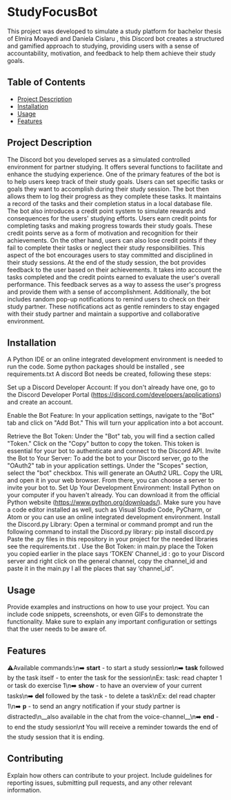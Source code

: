 

# StudyFocusBot

This project was developed to simulate a study platform for bachelor thesis of Elmira Moayedi and Daniela Cislaru , this Discord bot creates a structured and gamified approach to studying, providing users with a sense of accountability, motivation, and feedback to help them achieve their study goals.


## Table of Contents

- [Project Description](#project-description)
- [Installation](#installation)
- [Usage](#usage)
- [Features](#features)


## Project Description

The Discord bot you developed serves as a simulated controlled environment for partner studying. It offers several functions to facilitate and enhance the studying experience.
One of the primary features of the bot is to help users keep track of their study goals. Users can set specific tasks or goals they want to accomplish during their study session. The bot then allows them to log their progress as they complete these tasks. It maintains a record of the tasks and their completion status in a local database file.
The bot also introduces a credit point system to simulate rewards and consequences for the users' studying efforts. Users earn credit points for completing tasks and making progress towards their study goals. These credit points serve as a form of motivation and recognition for their achievements.
On the other hand, users can also lose credit points if they fail to complete their tasks or neglect their study responsibilities. This aspect of the bot encourages users to stay committed and disciplined in their study sessions.
At the end of the study session, the bot provides feedback to the user based on their achievements. It takes into account the tasks completed and the credit points earned to evaluate the user's overall performance. This feedback serves as a way to assess the user's progress and provide them with a sense of accomplishment.
Additionally, the bot includes random pop-up notifications to remind users to check on their study partner. These notifications act as gentle reminders to stay engaged with their study partner and maintain a supportive and collaborative environment.






## Installation


A Python IDE or an online integrated development environment is needed to run the code.
Some python packages should be installed , see requirements.txt
A discord Bot needs be created, following these steps:

Set up a Discord Developer Account: If you don't already have one, go to the Discord Developer Portal (https://discord.com/developers/applications) and create an account.

Enable the Bot Feature: In your application settings, navigate to the "Bot" tab and click on "Add Bot." This will turn your application into a bot account.

Retrieve the Bot Token: Under the "Bot" tab, you will find a section called "Token." Click on the "Copy" button to copy the token. This token is essential for your bot to authenticate and connect to the Discord API.
Invite the Bot to Your Server: To add the bot to your Discord server, go to the "OAuth2" tab in your application settings. Under the "Scopes" section, select the "bot" checkbox. This will generate an OAuth2 URL. Copy the URL and open it in your web browser. From there, you can choose a server to invite your bot to.
Set Up Your Development Environment: Install Python on your computer if you haven't already. You can download it from the official Python website (https://www.python.org/downloads/). Make sure you have a code editor installed as well, such as Visual Studio Code, PyCharm, or Atom or you can use an online integrated development environment.
Install the Discord.py Library: Open a terminal or command prompt and run the following command to install the Discord.py library:     pip install discord.py
Paste the .py files in this repository in your project for the needed libraries see the requirements.txt .
Use the Bot Token: in main.py place the Token you copied earlier in the place says ‘TOKEN’
Channel_id : go to your Discord server and right click on the general channel, copy the channel_id and paste it in the main.py I all the places that say ‘channel_id”.



## Usage

Provide examples and instructions on how to use your project. You can include code snippets, screenshots, or even GIFs to demonstrate the functionality. Make sure to explain any important configuration or settings that the user needs to be aware of.

## Features

:warning:Available commands:\n:arrow_right: **start** - to start a study session\n:arrow_right: **task** followed by the task itself - to enter the task for the session\nEx: task: read chapter 1 or task do exercise 1\n:arrow_right: **show** - to have an overview of your current tasks\n:arrow_right: **del** followed by the task - to delete a task\nEx: del read chapter 1\n:arrow_right: **p** - to send an angry notification if your study partner is distracted\n__also available in the chat from the voice-channel__\n:arrow_right: **end** - to end the study session\n:exclamation: You will receive a reminder towards the end of the study session that it is ending.

## Contributing

Explain how others can contribute to your project. Include guidelines for reporting issues, submitting pull requests, and any other relevant information.

